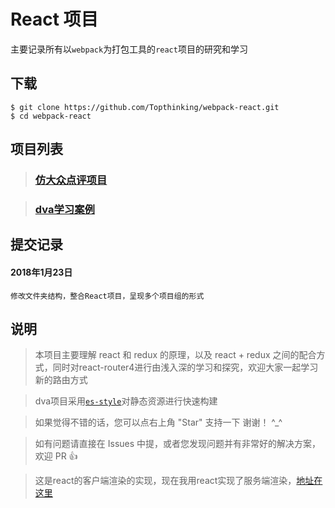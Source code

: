 # React 项目

主要记录所有以`webpack`为打包工具的`react`项目的研究和学习

## 下载

```shell
$ git clone https://github.com/Topthinking/webpack-react.git
$ cd webpack-react
```

## 项目列表

>	### [仿大众点评项目](./dianping/README.md)

>	### [dva学习案例](./dva/README.md)


## 提交记录

#### 2018年1月23日
```
修改文件夹结构，整合React项目，呈现多个项目组的形式
```

## 说明

>  本项目主要理解 react 和 redux 的原理，以及 react + redux 之间的配合方式，同时对react-router4进行由浅入深的学习和探究，欢迎大家一起学习新的路由方式

>  dva项目采用[`es-style`](https://github.com/Topthinking/es-style)对静态资源进行快速构建

>  如果觉得不错的话，您可以点右上角 "Star" 支持一下 谢谢！ ^_^

>  如有问题请直接在 Issues 中提，或者您发现问题并有非常好的解决方案，欢迎 PR 👍

>  这是react的客户端渲染的实现，现在我用react实现了服务端渲染，[地址在这里](https://github.com/Topthinking/react-ssr)